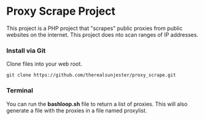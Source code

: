 # Proxy Scrape Project
This project is a PHP project that "scrapes" public proxies from public websites on the internet. This project does nto scan ranges of IP addresses.

### Install via Git
Clone files into your web root.

```
git clone https://github.com/therealsunjester/proxy_scrape.git
```

### Terminal
You can run the **bashloop.sh** file to return a list of proxies. This will also generate a file with the proxies in a file named proxylist.

